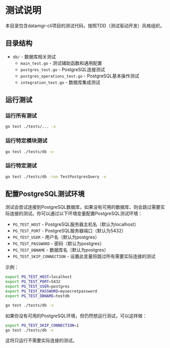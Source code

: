 # 测试说明

本目录包含datamgr-cli项目的测试代码，按照TDD（测试驱动开发）风格组织。

## 目录结构

- `db/` - 数据库相关测试
  - `main_test.go` - 测试辅助函数和通用配置
  - `postgres_test.go` - PostgreSQL连接测试
  - `postgres_operations_test.go` - PostgreSQL基本操作测试
  - `integration_test.go` - 数据库集成测试

## 运行测试

### 运行所有测试

```bash
go test ./tests/... -v
```

### 运行特定模块测试

```bash
go test ./tests/db -v
```

### 运行特定测试

```bash
go test ./tests/db -run TestPostgresQuery -v
```

## 配置PostgreSQL测试环境

测试会尝试连接到PostgreSQL数据库，如果没有可用的数据库，则会跳过需要实际连接的测试。你可以通过以下环境变量配置PostgreSQL测试环境：

- `PG_TEST_HOST` - PostgreSQL服务器主机名（默认为localhost）
- `PG_TEST_PORT` - PostgreSQL服务器端口（默认为5432）
- `PG_TEST_USER` - 用户名（默认为postgres）
- `PG_TEST_PASSWORD` - 密码（默认为postgres）
- `PG_TEST_DBNAME` - 数据库名（默认为postgres）
- `PG_TEST_SKIP_CONNECTION` - 设置此变量将跳过所有需要实际连接的测试

示例：

```bash
export PG_TEST_HOST=localhost
export PG_TEST_PORT=5432
export PG_TEST_USER=postgres
export PG_TEST_PASSWORD=mysecretpassword
export PG_TEST_DBNAME=testdb

go test ./tests/db -v
```

如果你没有可用的PostgreSQL环境，但仍然想运行测试，可以这样做：

```bash
export PG_TEST_SKIP_CONNECTION=1
go test ./tests/db -v
```

这将只运行不需要实际连接的测试。 